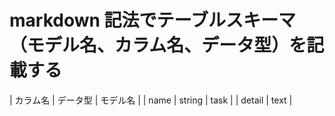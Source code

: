 # markdown 記法でテーブルスキーマ（モデル名、カラム名、データ型）を記載する

| カラム名 | データ型 | モデル名 |
| name | string | task |
| detail | text |
